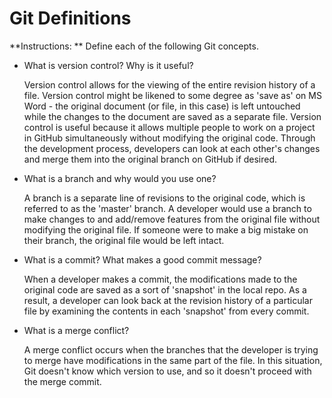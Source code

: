 # Git Definitions

**Instructions: ** Define each of the following Git concepts.

* What is version control?  Why is it useful?

  Version control allows for the viewing of the entire revision history of a file. Version control might be likened to some degree as 'save as' on MS Word - the original document (or file, in this case) is left untouched while the changes to the document are saved as a separate file. Version control is useful because it allows multiple people to work on a project in GitHub simultaneously without modifying the original code. Through the development process, developers can look at each other's changes and merge them into the original branch on GitHub if desired. 

* What is a branch and why would you use one?

  A branch is a separate line of revisions to the original code, which is referred to as the 'master' branch. A developer would use a branch to make changes to and add/remove features from the original file without modifying the original file. If someone were to make a big mistake on their branch, the original file would be left intact.

* What is a commit? What makes a good commit message?

  When a developer makes a commit, the modifications made to the original code are saved as a sort of 'snapshot' in the local repo. As a result, a developer can look back at the revision history of a particular file by examining the contents in each 'snapshot' from every commit.

* What is a merge conflict?

  A merge conflict occurs when the branches that the developer is trying to merge have modifications in the same part of the file. In this situation, Git doesn't know which version to use, and so it doesn't proceed with the merge commit.